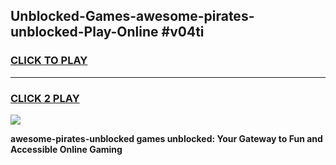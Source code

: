 
## Unblocked-Games-awesome-pirates-unblocked-Play-Online #v04ti
<h3>
<a href="https://news.freeplayer.one?title=awesome-pirates-unblocked&ref=3">CLICK TO PLAY</a></h3>
<hr>

<h3>
<a href="https://news.freeplayer.one?title=awesome-pirates-unblocked&ref=3">CLICK 2 PLAY</a>
  
</h3>

<a href="https://news.freeplayer.one?title=awesome-pirates-unblocked&ref=3"><img src="https://clearcache.store/games.png"></a>


**awesome-pirates-unblocked games unblocked: Your Gateway to Fun and Accessible Online Gaming**
